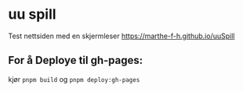 # uu spill

Test nettsiden med en skjermleser https://marthe-f-h.github.io/uuSpill

## For å Deploye til gh-pages:
kjør `pnpm build` og `pnpm deploy:gh-pages`